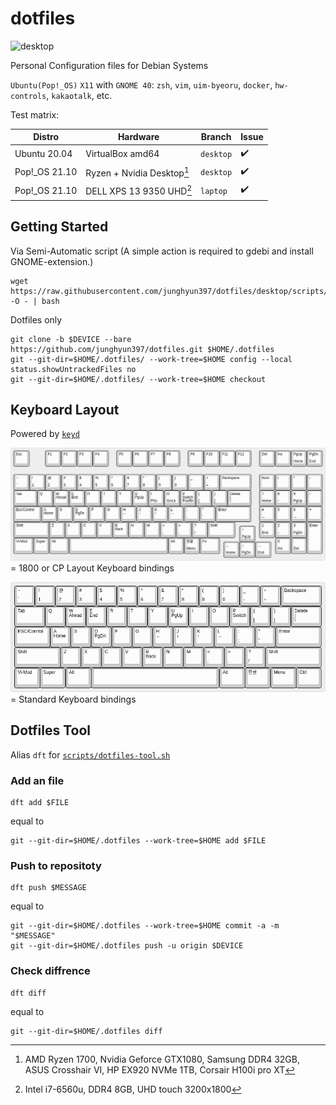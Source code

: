 # dotfiles
![desktop](.images/cover.png)

Personal Configuration files for Debian Systems


``Ubuntu(Pop!_OS)`` ``X11`` with ``GNOME 40``: ``zsh``, ``vim``, ``uim-byeoru``, ``docker``, ``hw-controls``, ``kakaotalk``, etc.


Test matrix:

| Distro | Hardware | Branch | Issue |
| ------ | -------- | ------ | ----- |
| Ubuntu 20.04 | VirtualBox amd64 | ``desktop`` | :heavy_check_mark: |
| Pop!_OS 21.10 | Ryzen + Nvidia Desktop[^desktop-specification] | ``desktop`` | :heavy_check_mark: |
| Pop!_OS 21.10 | DELL XPS 13 9350 UHD[^laptop-specification] | ``laptop`` | :heavy_check_mark: |

[^desktop-specification]: AMD Ryzen 1700, Nvidia Geforce GTX1080, Samsung DDR4 32GB, ASUS Crosshair VI, HP EX920 NVMe 1TB, Corsair H100i pro XT
[^laptop-specification]: Intel i7-6560u, DDR4 8GB, UHD touch 3200x1800

## Getting Started

Via Semi-Automatic script (A simple action is required to gdebi and install GNOME-extension.)

```shell
wget https://raw.githubusercontent.com/junghyun397/dotfiles/desktop/scripts/setup/setup.sh -O - | bash
```

Dotfiles only

```shell
git clone -b $DEVICE --bare https://github.com/junghyun397/dotfiles.git $HOME/.dotfiles
git --git-dir=$HOME/.dotfiles/ --work-tree=$HOME config --local status.showUntrackedFiles no
git --git-dir=$HOME/.dotfiles/ --work-tree=$HOME checkout
```

## Keyboard Layout

Powered by [``keyd``](https://github.com/rvaiya/keyd)

![1800-keyboard](.images/keyboard-layout.png)
= 1800 or CP Layout Keyboard bindings


![standard-keyboard](.images/keyboard-layout-mini.png)
= Standard Keyboard bindings

## Dotfiles Tool

Alias ``dft`` for [``scripts/dotfiles-tool.sh``](https://github.com/junghyun397/dotfiles/blob/desktop/scripts/dotfiles-tool.sh)

### Add an file

```shell
dft add $FILE 
```

equal to

```shell
git --git-dir=$HOME/.dotfiles --work-tree=$HOME add $FILE
```

### Push to repositoty

```shell
dft push $MESSAGE
```

equal to

```shell
git --git-dir=$HOME/.dotfiles --work-tree=$HOME commit -a -m "$MESSAGE"
git --git-dir=$HOME/.dotfiles push -u origin $DEVICE

```

### Check diffrence

```shell
dft diff
```

equal to

```shell
git --git-dir=$HOME/.dotfiles diff
```
